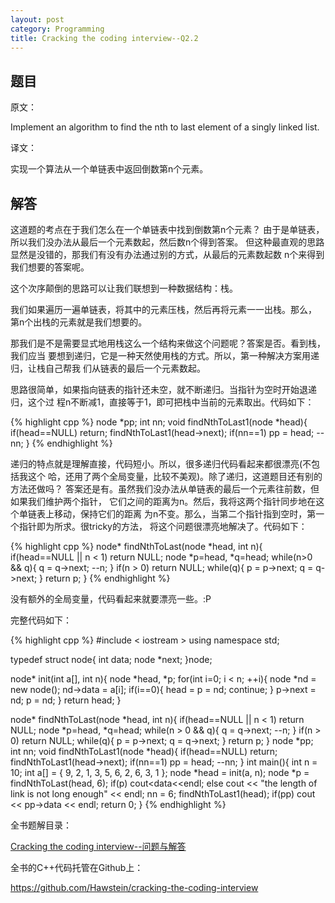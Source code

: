 ```yaml
---
layout: post
category: Programming
title: Cracking the coding interview--Q2.2
---
```


## 题目

原文：

Implement an algorithm to find the nth to last element of a singly 
linked list.

译文：

实现一个算法从一个单链表中返回倒数第n个元素。

## 解答

这道题的考点在于我们怎么在一个单链表中找到倒数第n个元素？
由于是单链表，所以我们没办法从最后一个元素数起，然后数n个得到答案。
但这种最直观的思路显然是没错的，那我们有没有办法通过别的方式，从最后的元素数起数
n个来得到我们想要的答案呢。

这个次序颠倒的思路可以让我们联想到一种数据结构：栈。

我们如果遍历一遍单链表，将其中的元素压栈，然后再将元素一一出栈。那么， 
第n个出栈的元素就是我们想要的。

那我们是不是需要显式地用栈这么一个结构来做这个问题呢？答案是否。看到栈，我们应当
要想到递归，它是一种天然使用栈的方式。所以，第一种解决方案用递归，让栈自己帮我
们从链表的最后一个元素数起。

思路很简单，如果指向链表的指针还未空，就不断递归。当指针为空时开始退递归，这个过
程n不断减1，直接等于1，即可把栈中当前的元素取出。代码如下：

{% highlight cpp %}
node *pp;
int nn;
void findNthToLast1(node *head){
    if(head==NULL) return;
    findNthToLast1(head->next);
    if(nn==1) pp = head;
    --nn;
}
{% endhighlight %}

递归的特点就是理解直接，代码短小。所以，很多递归代码看起来都很漂亮(不包括我这个
哈，还用了两个全局变量，比较不美观)。除了递归，这道题目还有别的方法还做吗？
答案还是有。虽然我们没办法从单链表的最后一个元素往前数，但如果我们维护两个指针，
它们之间的距离为n。然后，我将这两个指针同步地在这个单链表上移动，保持它们的距离
为n不变。那么，当第二个指针指到空时，第一个指针即为所求。很tricky的方法，
将这个问题很漂亮地解决了。代码如下：

{% highlight cpp %}
node* findNthToLast(node *head, int n){
    if(head==NULL || n < 1) return NULL;
    node *p=head, *q=head;
    while(n>0 && q){
        q = q->next;
        --n;
    }
    if(n > 0) return NULL;
    while(q){
        p = p->next;
        q = q->next;
    }
    return p;
}
{% endhighlight %}

没有额外的全局变量，代码看起来就要漂亮一些。:P

完整代码如下：

{% highlight cpp %}
#include < iostream >
using namespace std;

typedef struct node{
	int data;
	node *next;
}node;

node* init(int a[], int n){
	node *head, *p;
	for(int i=0; i < n; ++i){
	node *nd = new node();
	nd->data = a[i];
	if(i==0){
		head = p = nd;
		continue;
	}
	p->next = nd;
	p = nd;
	}
	return head;
}

node* findNthToLast(node *head, int n){
	if(head==NULL || n < 1) return NULL;
	node *p=head, *q=head;
	while(n > 0 && q){
	q = q->next;
	--n;
	}
	if(n > 0) return NULL;
	while(q){
	p = p->next;
	q = q->next;
	}
	return p;
}
node *pp;
int nn;
void findNthToLast1(node *head){
	if(head==NULL) return;
	findNthToLast1(head->next);
	if(nn==1) pp = head;
	--nn;
}
int main(){
	int n = 10;
	int a[] = {
	9, 2, 1, 3, 5, 6, 2, 6, 3, 1 
	};
	node *head = init(a, n);
	node *p = findNthToLast(head, 6);
	if(p) cout<<p->data<<endl;
	else cout << "the length of link is not long enough" << endl;
	nn = 6;
	findNthToLast1(head);
	if(pp) cout << pp->data << endl;
	return 0;
}
{% endhighlight %}


全书题解目录：

[Cracking the coding interview--问题与解答](/posts/ctci-solutions-contents.html)

全书的C++代码托管在Github上：

<https://github.com/Hawstein/cracking-the-coding-interview>
